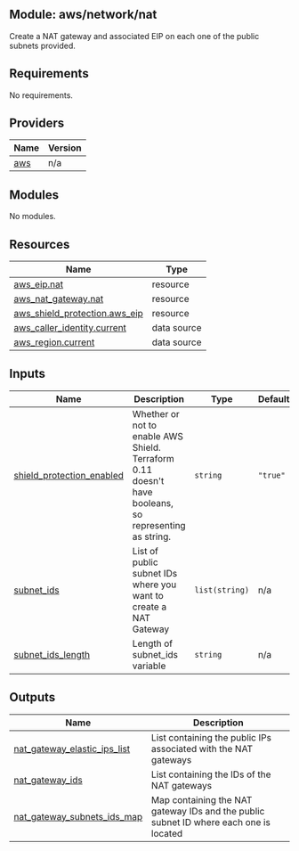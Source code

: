## Module: aws/network/nat

Create a NAT gateway and associated EIP on each one of the public
subnets provided.

## Requirements

No requirements.

## Providers

| Name | Version |
|------|---------|
| <a name="provider_aws"></a> [aws](#provider\_aws) | n/a |

## Modules

No modules.

## Resources

| Name | Type |
|------|------|
| [aws_eip.nat](https://registry.terraform.io/providers/hashicorp/aws/latest/docs/resources/eip) | resource |
| [aws_nat_gateway.nat](https://registry.terraform.io/providers/hashicorp/aws/latest/docs/resources/nat_gateway) | resource |
| [aws_shield_protection.aws_eip](https://registry.terraform.io/providers/hashicorp/aws/latest/docs/resources/shield_protection) | resource |
| [aws_caller_identity.current](https://registry.terraform.io/providers/hashicorp/aws/latest/docs/data-sources/caller_identity) | data source |
| [aws_region.current](https://registry.terraform.io/providers/hashicorp/aws/latest/docs/data-sources/region) | data source |

## Inputs

| Name | Description | Type | Default | Required |
|------|-------------|------|---------|:--------:|
| <a name="input_shield_protection_enabled"></a> [shield\_protection\_enabled](#input\_shield\_protection\_enabled) | Whether or not to enable AWS Shield. Terraform 0.11 doesn't have booleans, so representing as string. | `string` | `"true"` | no |
| <a name="input_subnet_ids"></a> [subnet\_ids](#input\_subnet\_ids) | List of public subnet IDs where you want to create a NAT Gateway | `list(string)` | n/a | yes |
| <a name="input_subnet_ids_length"></a> [subnet\_ids\_length](#input\_subnet\_ids\_length) | Length of subnet\_ids variable | `string` | n/a | yes |

## Outputs

| Name | Description |
|------|-------------|
| <a name="output_nat_gateway_elastic_ips_list"></a> [nat\_gateway\_elastic\_ips\_list](#output\_nat\_gateway\_elastic\_ips\_list) | List containing the public IPs associated with the NAT gateways |
| <a name="output_nat_gateway_ids"></a> [nat\_gateway\_ids](#output\_nat\_gateway\_ids) | List containing the IDs of the NAT gateways |
| <a name="output_nat_gateway_subnets_ids_map"></a> [nat\_gateway\_subnets\_ids\_map](#output\_nat\_gateway\_subnets\_ids\_map) | Map containing the NAT gateway IDs and the public subnet ID where each one is located |
